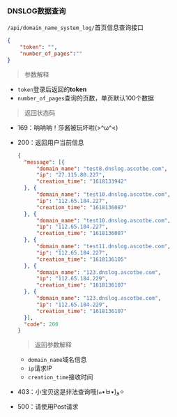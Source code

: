 ### DNSLOG数据查询

`/api/domain_name_system_log/`首页信息查询接口

```json
{
	"token": "",
	"number_of_pages":""
}
```

> 参数解释

- `token`登录后返回的**token**
- `number_of_pages`查询的页数，单页默认100个数据

> 返回状态码

- 169：呐呐呐！莎酱被玩坏啦(>^ω^<)

- 200：返回用户当前信息

  ```json
  {
  	"message": [{
  		"domain_name": "test8.dnslog.ascotbe.com",
  		"ip": "27.115.80.227",
  		"creation_time": "1618133942"
  	}, {
  		"domain_name": "test10.dnslog.ascotbe.com",
  		"ip": "112.65.184.227",
  		"creation_time": "1618136087"
  	}, {
  		"domain_name": "test10.dnslog.ascotbe.com",
  		"ip": "112.65.184.227",
  		"creation_time": "1618136087"
  	}, {
  		"domain_name": "test11.dnslog.ascotbe.com",
  		"ip": "112.65.184.227",
  		"creation_time": "1618136105"
  	}, {
  		"domain_name": "123.dnslog.ascotbe.com",
  		"ip": "112.65.184.229",
  		"creation_time": "1618136107"
  	}, {
  		"domain_name": "123.dnslog.ascotbe.com",
  		"ip": "112.65.184.229",
  		"creation_time": "1618136107"
  	}],
  	"code": 200
  }
  ```

  > 返回参数解释

  - `domain_name`域名信息
  - `ip`请求IP
  - `creation_time`接收时间

- 403：小宝贝这是非法查询哦(๑•̀ㅂ•́)و✧

- 500：请使用Post请求